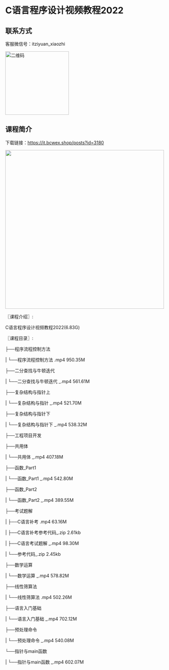 # C语言程序设计视频教程2022

## 联系方式

客服微信号：itziyuan_xiaozhi

<img src="https://ziyuanyun.oss-cn-guangzhou.aliyuncs.com/common/20240614073449/666b82192834a.jpg" width="200" height="200" alt="二维码">

## 课程简介

下载链接：https://it.bcwex.shop/posts?id=3180

<img src="https://ziyuanyun.oss-cn-guangzhou.aliyuncs.com/yun/20240515185036/6644937c42128.jpg" width="500" alt="">

  〖课程介绍〗:

 C语言程序设计视频教程2022(6.83G)

 〖课程目录〗:

 ├──程序流程控制方法

 | └──程序流程控制方法 .mp4 950.35M

 ├──二分查找与牛顿迭代

 | └──二分查找与牛顿迭代 _.mp4 561.61M

 ├──复杂结构与指针上

 | └──复杂结构与指针 _.mp4 521.70M

 ├──复杂结构与指针下

 | └──复杂结构与指针下 _.mp4 538.32M

 ├──工程项目开发

 ├──共用体

 | └──共用体 _.mp4 407.18M

 ├──函数_Part1

 | └──函数_Part1 _.mp4 542.80M

 ├──函数_Part2

 | └──函数_Part2 _.mp4 389.55M

 ├──考试题解

 | ├──C语言补考 .mp4 63.16M

 | ├──C语言补考参考代码_.zip 2.61kb

 | ├──C语言考试题解 _.mp4 98.30M

 | └──参考代码_.zip 2.45kb

 ├──数学运算

 | └──数学运算 _.mp4 578.82M

 ├──线性筛算法

 | └──线性筛算法 .mp4 502.26M

 ├──语言入门基础

 | └──语言入门基础 _.mp4 702.12M

 ├──预处理命令

 | └──预处理命令 _.mp4 540.08M

 └──指针与main函数

 | └──指针与main函数 _.mp4 602.07M

  